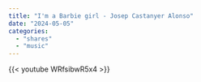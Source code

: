 ```yaml
---
title: "I'm a Barbie girl - Josep Castanyer Alonso"
date: "2024-05-05"
categories: 
  - "shares"
  - "music"
---
```


{{< youtube WRfsibwR5x4 >}}